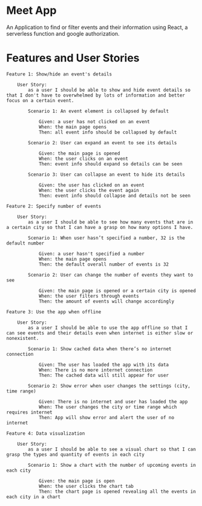 # Meet App

An Application to find or filter events and their information using React, a serverless function and google authorization.

# Features and User Stories

    Feature 1: Show/hide an event's details

        User Story: 
            as a user I should be able to show and hide event details so that I don't have to overwhelmed by lots of information and better focus on a certain event.

            Scenario 1: An event element is collapsed by default

                Given: a user has not clicked on an event
                When: the main page opens
                Then: all event info should be collapsed by default

            Scenario 2: User can expand an event to see its details

                Given: the main page is opened
                When: the user clicks on an event
                Then: event info should expand so details can be seen

            Scenario 3: User can collapse an event to hide its details

                Given: the user has clicked on an event
                When: the user clicks the event again
                Then: event info should collapse and details not be seen

    Feature 2: Specify number of events

        User Story: 
            as a user I should be able to see how many events that are in a certain city so that I can have a grasp on how many options I have.

            Scenario 1: When user hasn’t specified a number, 32 is the default number

                Given: a user hasn't specified a number
                When: the main page opens
                Then: the default overall number of events is 32

            Scenario 2: User can change the number of events they want to see

                Given: the main page is opened or a certain city is opened
                When: the user filters through events
                Then: the amount of events will change accordingly

    Feature 3: Use the app when offline

        User Story: 
            as a user I should be able to use the app offline so that I can see events and their details even when internet is either slow or nonexistent.

            Scenario 1: Show cached data when there’s no internet connection

                Given: The user has loaded the app with its data
                When: There is no more internet connection
                Then: The cached data will still appear for user

            Scenario 2: Show error when user changes the settings (city, time range)

                Given: There is no internet and user has loaded the app
                When: The user changes the city or time range which requires internet
                Then: App will show error and alert the user of no internet

    Feature 4: Data visualization

        User Story:
            as a user I should be able to see a visual chart so that I can grasp the types and quantity of events in each city

            Scenario 1: Show a chart with the number of upcoming events in each city

                Given: the main page is open
                When: the user clicks the chart tab
                Then: the chart page is opened revealing all the events in each city in a chart

